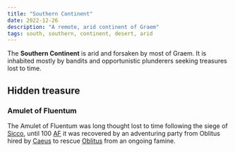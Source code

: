 ```yaml
---
title: "Southern Continent"
date: 2022-12-26
description: "A remote, arid continent of Graem"
tags: south, southern, continent, desert, arid
---
```


The **Southern Continent** is arid and forsaken by most of Graem. It is inhabited
mostly by bandits and opportunistic plunderers seeking treasures lost
to time.

## Hidden treasure

### Amulet of Fluentum

The Amulet of Fluentum was long thought lost to time following the siege of
[Sicco](../Sicco/), until 100 [AF](../BF_and_AF) it was recovered by an adventuring party from
Oblitus hired by [Caeus](../Caeus_V/) to rescue [Oblitus](../Oblitus/) from an
ongoing famine.
